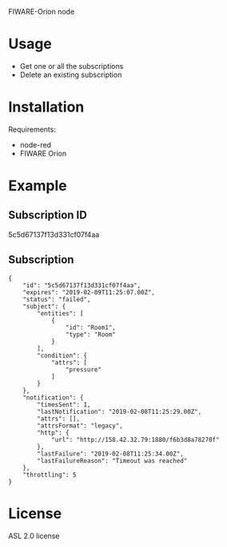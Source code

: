 FIWARE-Orion node

# Usage

* Get one or all the subscriptions
* Delete an existing subscription


# Installation

Requirements:

- node-red
- FIWARE Orion

# Example

## Subscription ID
5c5d67137f13d331cf07f4aa

## Subscription

    {
        "id": "5c5d67137f13d331cf07f4aa",
        "expires": "2019-02-09T11:25:07.00Z",
        "status": "failed",
        "subject": {
            "entities": [
                {
                    "id": "Room1",
                    "type": "Room"
                }
            ],
            "condition": {
                "attrs": [
                    "pressure"
                ]
            }
        },
        "notification": {
            "timesSent": 1,
            "lastNotification": "2019-02-08T11:25:29.00Z",
            "attrs": [],
            "attrsFormat": "legacy",
            "http": {
                "url": "http://158.42.32.79:1880/f6b3d8a78270f"
            },
            "lastFailure": "2019-02-08T11:25:34.00Z",
            "lastFailureReason": "Timeout was reached"
        },
        "throttling": 5
    }


# License

ASL 2.0 license
